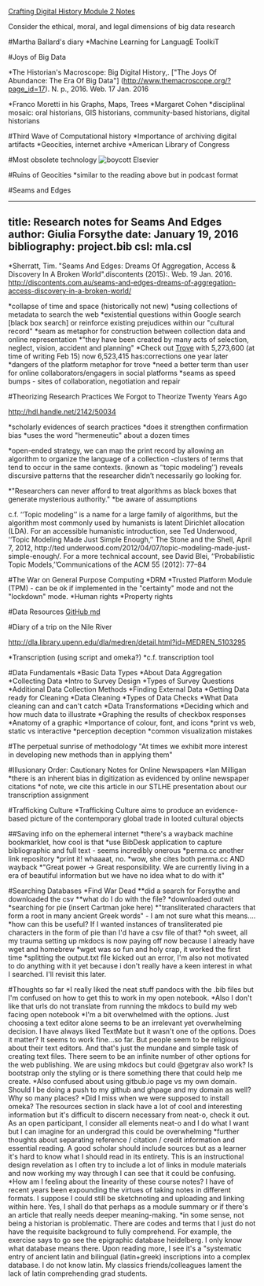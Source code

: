 [Crafting Digital History Module 2 Notes](http://workbook.craftingdigitalhistory.ca/)

Consider the ethical, moral, and legal dimensions of big data research

#Martha Ballard's diary
*Machine Learning for LanguagE ToolkiT

#Joys of Big Data

*The Historian's Macroscope: Big Digital History,. ["The Joys Of Abundance: The Era Of Big Data"] (http://www.themacroscope.org/?page_id=17). N. p., 2016. Web. 17 Jan. 2016

*Franco Moretti in his Graphs, Maps, Trees
*Margaret Cohen
*disciplinal mosaic: oral historians, GIS historians, community-based historians, digital historians


#Third Wave of Computational history
*Importance of archiving digital artifacts
*Geocities, internet archive
*American Library of Congress

#Most obsolete technology
![boycott Elsevier](https://c2.staticflickr.com/8/7001/6799831691_84690009a5.jpg "my special logo for Elsevier")

#Ruins of Geocities
*similar to the reading above but in podcast format

#Seams and Edges

---
title: Research notes for Seams And Edges
author: Giulia Forsythe
date: January 19, 2016
bibliography: project.bib
csl: mla.csl
---

*Sherratt, Tim. "Seams And Edges: Dreams Of Aggregation, Access & Discovery In A Broken World".discontents (2015):. Web. 19 Jan. 2016. 
http://discontents.com.au/seams-and-edges-dreams-of-aggregation-access-discovery-in-a-broken-world/

*collapse of time and space (historically not new)
*using collections of metadata to search the web
*existential questions within Google search [black box search] or reinforce existing prejudices within our "cultural record"
*seam as metaphor for construction between collection data and online representation
*"they have been created by many acts of selection, neglect, vision, accident and planning"
*Check out [Trove](http://trove.nla.gov.au/) with 5,273,600 (at time of writing Feb 15) now 6,523,415 has:corrections one year later
*dangers of the platform metaphor for trove
*need a better term than user for online collaborators/engagers in social platforms
*seams as speed bumps - sites of collaboration, negotiation and repair


#Theorizing Research Practices We Forgot to Theorize Twenty Years Ago

http://hdl.handle.net/2142/50034

*scholarly evidences of search practices
*does it strengthen confirmation bias
*uses the word "hermeneutic" about a dozen times

*open-ended strategy, we can map the print record by allowing an algorithm to organize the language of a collection -clusters of terms that tend to occur in the same contexts. (known  as  ‘‘topic  modeling’’)  reveals  discursive patterns that the researcher didn’t necessarily go looking for.

*"Researchers can never afford to treat algorithms as black boxes that generate mysterious authority."
*be aware of assumptions

c.f. ‘‘Topic modeling’’ is a name for a large family of algorithms, but the algorithm most commonly used by humanists is latent Dirichlet allocation (LDA). For an accessible  humanistic  introduction,
see  Ted  Underwood,  ‘‘Topic  Modeling Made Just Simple Enough,’’
The Stone and the Shell, April 7, 2012, http://ted
underwood.com/2012/04/07/topic-modeling-made-just-simple-enough/.  For a more technical account, see David Blei, ‘‘Probabilistic Topic Models,’’Communications of the ACM 55 (2012): 77–84

#The War on General Purpose Computing
*DRM
*Trusted Platform Module (TPM) - can be ok if implemented in the "certainty" mode and not the "lockdown" mode.
*Human rights
*Property rights

#Data Resources
[GitHub md](https://github.com/hist3907b-winter2015/module2-findingdata/blob/master/resources.md)

#Diary of a trip on the Nile River

http://dla.library.upenn.edu/dla/medren/detail.html?id=MEDREN_5103295

*Transcription (using script and omeka?)
*c.f. transcription tool

#Data Fundamentals
*Basic Data Types
*About Data Aggregation
*Collecting Data
*Intro to Survey Design
*Types of Survey Questions
*Additional Data Collection Methods
*Finding External Data
*Getting Data ready for Cleaning
*Data Cleaning
*Types of Data Checks
*What Data cleaning can and can't catch
*Data Transformations
*Deciding which and how much data to illustrate
*Graphing the results of checkbox responses
*Anatomy of a graphic
*Importance of colour, font, and icons
*print vs web, static vs interactive
*perception deception
*common visualization mistakes

#The perpetual sunrise of methodology
"At times we exhibit more interest in developing new methods than in applying them"

#Illusionary Order: Cautionary Notes for Online Newspapers
*Ian Milligan
*there is an inherent bias in digitization as evidenced by online newspaper citations
*of note, we cite this article in our STLHE presentation about our transcription assignment

#Trafficking Culture
*Trafficking Culture aims to produce an evidence-based picture of the contemporary global trade in looted cultural objects

##Saving info on the ephemeral internet
*there's a wayback machine bookmarklet, how cool is that
*use BibDesk application to capture bibliographic and full text - seems  incredibly onerous
*perma.cc another link repository
*print it! whaaaat, no.
*wow, she cites both perma.cc AND wayback
*"Great power -> Great responsibility. We are currently living in a era of beautiful information but we have no idea what to do with it"

#Searching Databases
*Find War Dead
**did a search for Forsythe and downloaded the csv
**what do I do with the file?
*downloaded outwit
*searching for pie (insert Cartman joke here)
*"transliterated characters that form a root in many ancient Greek words" - I am not sure what this means....
*how can this be useful? If I wanted instances of transliterated pie characters in the form of pie than I'd have a csv file of that? 
*oh sweet, all my trauma setting up mkdocs is now paying off now because I already have wget and homebrew
*wget was so fun and holy crap, it worked the first time
*splitting the output.txt file kicked out an error, I'm also not motivated to do anything with it yet because i don't really have a keen interest in what I searched. I'll revisit this later.



#Thoughts so far
*I really liked the neat stuff pandocs with the .bib files but I'm confused on how to get this to work in my open notebook. 
*Also I don't like that urls do not translate from running the mkdocs to build my web facing open notebook
*I'm a bit overwhelmed with the options. Just choosing a text editor alone seems to be an irrelevant yet overwhelming decision. I have always liked TextMate but it wasn't one of the options. Does it matter? It seems to work fine...so far. But people seem to be religious about their text editors. And that's just the mundane and simple task of creating text files. There seem to be an infinite number of other options for the web publishing. We are using mkdocs but could @getgrav also work? Is bootstrap only the styling or is there something there that could help me create. 
*Also confused about using gitbub.io page vs my own domain. Should I be doing a push to my github and ghpage and my domain as well? Why so many places? 
*Did I miss when we were supposed to install omeka? The resources section in slack have a lot of cool and interesting information but it's difficult to discern necessary from neat-o, check it out. As an open participant, I consider all elements neat-o and I do what I want but I can imagine for an undergrad this could be overwhelming
*further thoughts about separating reference  / citation / credit information and essential reading. A good scholar should include sources but as a learner it's hard to know what I should read in its entirety. This is an instructional design revelation as I often try to include a lot of links in module materials and now working my way through I can see that it could be confusing.
*How am I feeling about the linearity of these course notes? I have of recent years been expounding the virtues of taking notes in different formats. I suppose I could still be sketchnoting and uploading and linking within here. Yes, I shall do that perhaps as a module summary or if there's an article that really needs deeper meaning-making.
*in some sense, not being a historian is problematic. There are codes and terms that I just do not have the requisite background to fully comprehend. For example, the exercise says to go see the epigraphic database heidelberg. I only know what database means there. Upon reading more, I see it's a "systematic entry of ancient latin and bilingual (latin+greek) inscriptions into a complex database. I do not know latin. My classics friends/colleagues lament the lack of latin comprehending grad students.

